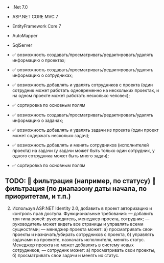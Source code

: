 - .Net 7.0
- ASP.NET CORE MVC 7
- EntityFramework Core 7
- AutoMapper
- SqlServer

- ✅ возможность создавать/просматривать/редактировать/удалять информацию о проектах;
- ✅ возможность создавать/просматривать/редактировать/удалять информацию о сотрудниках;
- ✅ возможность добавлять и удалять сотрудников c проекта (один сотрудник может работать одновременно на нескольких проектах, и на одном проекте может работать несколько человек);
- ✅ сортировка по основным полям


- ✅ возможность создавать/просматривать/редактировать/удалять информацию о задачах;
- ✅ возможность добавлять и удалять задачи из проекта (один проект может содержать несколько задач);
- ✅ возможность добавлять и менять сотрудников (исполнителей проекта) на задачи (у задачи может быть только один сотрудник, у одного сотрудника может быть много задач);
- ✅ сортировка по основным полям 


TODO:
🔲 фильтрация (например, по статусу)
🔲 фильтрация (по диапазону даты начала, по приоритетам, и т.п.)
-----
2) Используя ASP.NET Identity 2.0, добавить в проект авторизацию и контроль прав доступа.
Функциональные требования:
— добавить три типа ролей: руководитель, менеджер проекта, сотрудник;
— руководитель может видеть все страницы и управлять всеми сущностями;
— менеджер проекта может: a) просматривать свои проекты и назначать/убирать сотрудников с
проекта, б) управлять задачами на проекете, назначать исполнителя, менять статус. Менеджер
проекта не может добавлять в систему новых сотрудников;
— сотрудник может: а) просматривать свои проекты, б) просматривать свои задачи и менять
их статус.

